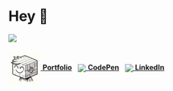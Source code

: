 # Hey 👋

  <div>
    <a href="https://github.com/jayrichh" target="_blank">
      <img src="https://github-readme-stats.vercel.app/api/top-langs/?username=jayrichh&layout=compact" width="420">
    </a>
    <br/><br/>
    <a href="https://jayrich.dev" target="_blank">
      <img src="https://raw.githubusercontent.com/JayRichh/greebles/main/front/public/logo.webp" align="center" width="64" style="border-radius: 10px;">
    </a>
    <strong><a href="https://jayrich.dev" target="_blank">Portfolio</a></strong>
    &nbsp;
    <a href="https://codepen.io/JayRichh" target="_blank">
      <img src="https://raw.githubusercontent.com/danielcranney/readme-generator/main/public/icons/socials/codepen-dark.svg" align="center" width="64">
    </a>
    <b><a href="https://codepen.io/JayRichh" target="_blank">CodePen</a></b>
    &nbsp;
    <a href="https://www.linkedin.com/in/jaydenrichardson" target="_blank">
      <img src="https://raw.githubusercontent.com/danielcranney/readme-generator/main/public/icons/socials/linkedin.svg" align="center" width="64">
    </a>
    <strong><a href="https://www.linkedin.com/in/jaydenrichardson" target="_blank">LinkedIn</a></strong>
  </div>
